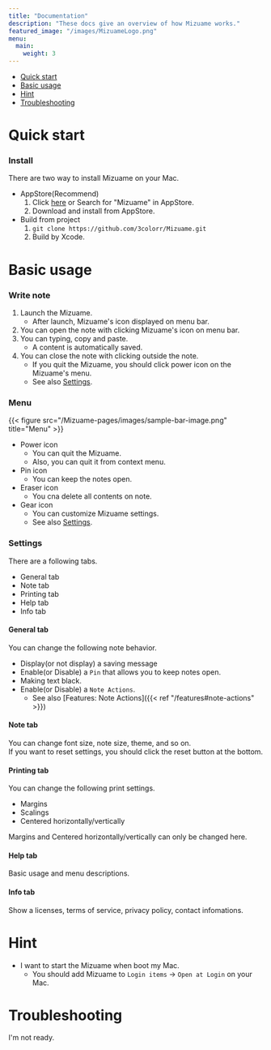 ```yaml
---
title: "Documentation"
description: "These docs give an overview of how Mizuame works."
featured_image: "/images/MizuameLogo.png"
menu:
  main:
    weight: 3
---
```

- [Quick start](#quick-start)
- [Basic usage](#basic-usage)
- [Hint](#hint)
- [Troubleshooting](#troubleshooting)

# Quick start
### Install
There are two way to install Mizuame on your Mac.  
- AppStore(Recommend)
   1. Click [here](https://apps.apple.com/jp/app/mizuame/id6458394832?mt=12) or Search for "Mizuame" in AppStore.
   1. Download and install from AppStore.
- Build from project
   1. `git clone https://github.com/3colorr/Mizuame.git`
   1. Build by Xcode.

# Basic usage
### Write note
1. Launch the Mizuame.
   - After launch, Mizuame's icon displayed on menu bar.
1. You can open the note with clicking Mizuame's icon on menu bar.
1. You can typing, copy and paste.
   - A content is automatically saved.
1. You can close the note with clicking outside the note.
   - If you quit the Mizuame, you should click power icon on the Mizuame's menu.
   - See also [Settings](#settings).

### Menu
{{< figure src="/Mizuame-pages/images/sample-bar-image.png" title="Menu" >}}
- Power icon
   - You can quit the Mizuame.
   - Also, you can quit it from context menu.
- Pin icon
   - You can keep the notes open.
- Eraser icon
   - You cna delete all contents on note.
- Gear icon
   - You can customize Mizuame settings.
   - See also [Settings](#settings).

### Settings
There are a following tabs.
- General tab
- Note tab
- Printing tab
- Help tab
- Info tab

#### General tab
You can change the following note behavior.  
- Display(or not display) a saving message
- Enable(or Disable) a `Pin` that allows you to keep notes open.
- Making text black.
- Enable(or Disable) a `Note Actions`.
   - See also [Features: Note Actions]({{< ref "/features#note-actions" >}})

#### Note tab
You can change font size, note size, theme, and so on.  
If you want to reset settings, you should click the reset button at the bottom.  

#### Printing tab
You can change the following print settings.  
- Margins
- Scalings
- Centered horizontally/vertically

Margins and Centered horizontally/vertically can only be changed here.  

#### Help tab
Basic usage and menu descriptions.

#### Info tab
Show a licenses, terms of service, privacy policy, contact infomations.

# Hint
- I want to start the Mizuame when boot my Mac.
   - You should add Mizuame to `Login items` -> `Open at Login` on your Mac.

# Troubleshooting
I'm not ready.